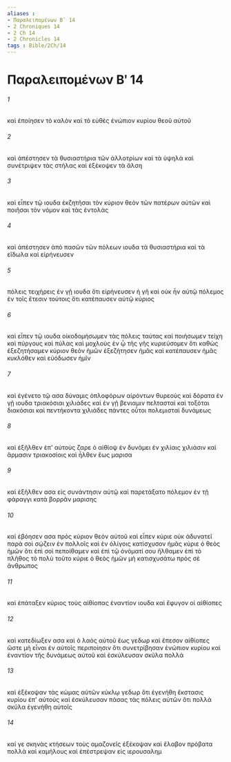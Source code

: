 ```yaml
---
aliases : 
- Παραλειπομένων Βʹ 14
- 2 Chroniques 14
- 2 Ch 14
- 2 Chronicles 14
tags : Bible/2Ch/14
---
```


# Παραλειπομένων Βʹ 14

###### 1
καὶ ἐποίησεν τὸ καλὸν καὶ τὸ εὐθὲς ἐνώπιον κυρίου θεοῦ αὐτοῦ
###### 2
καὶ ἀπέστησεν τὰ θυσιαστήρια τῶν ἀλλοτρίων καὶ τὰ ὑψηλὰ καὶ συνέτριψεν τὰς στήλας καὶ ἐξέκοψεν τὰ ἄλση
###### 3
καὶ εἶπεν τῷ ιουδα ἐκζητῆσαι τὸν κύριον θεὸν τῶν πατέρων αὐτῶν καὶ ποιῆσαι τὸν νόμον καὶ τὰς ἐντολάς
###### 4
καὶ ἀπέστησεν ἀπὸ πασῶν τῶν πόλεων ιουδα τὰ θυσιαστήρια καὶ τὰ εἴδωλα καὶ εἰρήνευσεν
###### 5
πόλεις τειχήρεις ἐν γῇ ιουδα ὅτι εἰρήνευσεν ἡ γῆ καὶ οὐκ ἦν αὐτῷ πόλεμος ἐν τοῖς ἔτεσιν τούτοις ὅτι κατέπαυσεν αὐτῷ κύριος
###### 6
καὶ εἶπεν τῷ ιουδα οἰκοδομήσωμεν τὰς πόλεις ταύτας καὶ ποιήσωμεν τείχη καὶ πύργους καὶ πύλας καὶ μοχλοὺς ἐν ᾧ τῆς γῆς κυριεύσομεν ὅτι καθὼς ἐξεζητήσαμεν κύριον θεὸν ἡμῶν ἐξεζήτησεν ἡμᾶς καὶ κατέπαυσεν ἡμᾶς κυκλόθεν καὶ εὐόδωσεν ἡμῖν
###### 7
καὶ ἐγένετο τῷ ασα δύναμις ὁπλοφόρων αἰρόντων θυρεοὺς καὶ δόρατα ἐν γῇ ιουδα τριακόσιαι χιλιάδες καὶ ἐν γῇ βενιαμιν πελτασταὶ καὶ τοξόται διακόσιαι καὶ πεντήκοντα χιλιάδες πάντες οὗτοι πολεμισταὶ δυνάμεως
###### 8
καὶ ἐξῆλθεν ἐπ' αὐτοὺς ζαρε ὁ αἰθίοψ ἐν δυνάμει ἐν χιλίαις χιλιάσιν καὶ ἅρμασιν τριακοσίοις καὶ ἦλθεν ἕως μαρισα
###### 9
καὶ ἐξῆλθεν ασα εἰς συνάντησιν αὐτῷ καὶ παρετάξατο πόλεμον ἐν τῇ φάραγγι κατὰ βορρᾶν μαρισης
###### 10
καὶ ἐβόησεν ασα πρὸς κύριον θεὸν αὐτοῦ καὶ εἶπεν κύριε οὐκ ἀδυνατεῖ παρὰ σοὶ σῴζειν ἐν πολλοῖς καὶ ἐν ὀλίγοις κατίσχυσον ἡμᾶς κύριε ὁ θεὸς ἡμῶν ὅτι ἐπὶ σοὶ πεποίθαμεν καὶ ἐπὶ τῷ ὀνόματί σου ἤλθαμεν ἐπὶ τὸ πλῆθος τὸ πολὺ τοῦτο κύριε ὁ θεὸς ἡμῶν μὴ κατισχυσάτω πρὸς σὲ ἄνθρωπος
###### 11
καὶ ἐπάταξεν κύριος τοὺς αἰθίοπας ἐναντίον ιουδα καὶ ἔφυγον οἱ αἰθίοπες
###### 12
καὶ κατεδίωξεν ασα καὶ ὁ λαὸς αὐτοῦ ἕως γεδωρ καὶ ἔπεσον αἰθίοπες ὥστε μὴ εἶναι ἐν αὐτοῖς περιποίησιν ὅτι συνετρίβησαν ἐνώπιον κυρίου καὶ ἐναντίον τῆς δυνάμεως αὐτοῦ καὶ ἐσκύλευσαν σκῦλα πολλά
###### 13
καὶ ἐξέκοψαν τὰς κώμας αὐτῶν κύκλῳ γεδωρ ὅτι ἐγενήθη ἔκστασις κυρίου ἐπ' αὐτούς καὶ ἐσκύλευσαν πάσας τὰς πόλεις αὐτῶν ὅτι πολλὰ σκῦλα ἐγενήθη αὐτοῖς
###### 14
καί γε σκηνὰς κτήσεων τοὺς αμαζονεῖς ἐξέκοψαν καὶ ἔλαβον πρόβατα πολλὰ καὶ καμήλους καὶ ἐπέστρεψαν εἰς ιερουσαλημ
